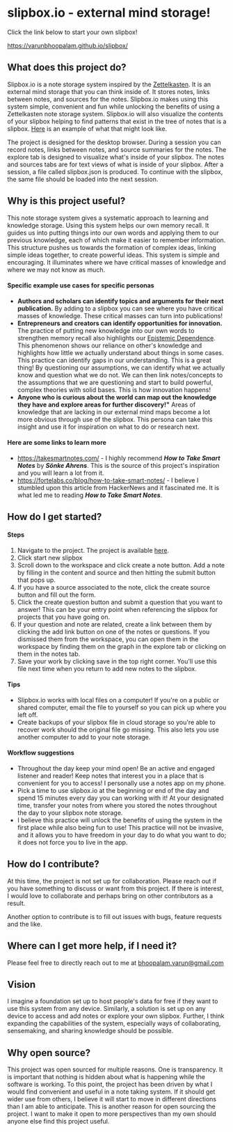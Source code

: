 # slipbox.io - external mind storage!
Click the link below to start your own slipbox!

https://varunbhoopalam.github.io/slipbox/

## What does this project do?
Slipbox.io is a note storage system inspired by the [Zettelkasten](https://en.wikipedia.org/wiki/Zettelkasten). It is an external mind storage that you can think inside of. It stores notes, links between notes, and sources for the notes. Slipbox.io makes using this system simple, convenient and fun while unlocking the benefits of using a Zettelkasten note storage system. Slipbox.io will also visualize the contents of your slipbox helping to find patterns that exist in the tree of notes that is a slipbox. [Here](https://observablehq.com/@d3/force-directed-graph) is an example of what that might look like. 

The project is designed for the desktop browser. During a session you can record notes, links between notes, and source summaries for the notes. The explore tab is designed to visualize what's inside of your slipbox. The notes and sources tabs are for text views of what is inside of your slipbox. After a session, a file called slipbox.json is produced. To continue with the slipbox, the same file should be loaded into the next session.

## Why is this project useful?
This note storage system gives a systematic approach to learning and knowledge storage. Using this system helps our own memory recall. It guides us into putting things into our own words and applying them to our previous knowledge, each of which make it easier to remember information. This structure pushes us towards the formation of complex ideas, linking simple ideas together, to create powerful ideas. This system is simple and encouraging. It illuminates where we have critical masses of knowledge and where we may not know as much.

#### Specific example use cases for specific personas
- **Authors and scholars can identify topics and arguments for their next publication.** By adding to a slipbox you can see where you have critical masses of knowledge. These critical masses can turn into publications!
- **Entrepreneurs and creators can identify opportunities for innovation.** The practice of putting new knowledge into our own words to strengthen memory recall also highlights our [Epistemic Dependence](https://msu.edu/~orourk51/860-Phil/Handouts/Readings/Hardwig-EpistemicDependence-JPhil-1985.pdf). This phenomenon shows our reliance on other's knowledge and highlights how little we actually understand about things in some cases. This practice can identify gaps in our understanding. This is a great thing! By questioning our assumptions, we can identify what we actually know and question what we do not. We can then link notes/concepts to the assumptions that we are questioning and start to build powerful, complex theories with solid bases. This is how innovation happens!
- **Anyone who is curious about the world can map out the knowledge they have and explore areas for further discovery!"** Areas of knowledge that are lacking in our external mind maps become a lot more obvious through use of the slipbox. This persona can take this insight and use it for inspiration on what to do or research next.

#### Here are some links to learn more
- https://takesmartnotes.com/ - I highly recommend ***How to Take Smart Notes*** by ***Sönke Ahrens***. This is the source of this project's inspiration and you will learn a lot from it.
- https://fortelabs.co/blog/how-to-take-smart-notes/ - I believe I stumbled upon this article from HackerNews and it fascinated me. It is what led me to reading ***How to Take Smart Notes***.

## How do I get started?

#### Steps
1. Navigate to the project. The project is available [here](https://varunbhoopalam.github.io/slipbox/).
2. Click start new slipbox
3. Scroll down to the workspace and click create a note button. Add a note by filling in the content and source and then hitting the submit button that pops up.
4. If you have a source associated to the note, click the create source button and fill out the form.
5. Click the create question button and submit a question that you want to answer! This can be your entry point when referencing the slipbox for projects that you have going on.
6. If your question and note are related, create a link between them by clicking the add link button on one of the notes or questions. If you dismissed them from the workspace, you can open them in the workspace by finding them on the graph in the explore tab or clicking on them in the notes tab.
7. Save your work by clicking save in the top right corner. You'll use this file next time when you return to add new notes to the slipbox.

#### Tips
- Slipbox.io works with local files on a computer! If you're on a public or shared computer, email the file to yourself so you can pick up where you left off.
- Create backups of your slipbox file in cloud storage so you're able to recover work should the original file go missing. This also lets you use another computer to add to your note storage.

#### Workflow suggestions
- Throughout the day keep your mind open! Be an active and engaged listener and reader! Keep notes that interest you in a place that is convenient for you to access! I personally use a notes app on my phone.
- Pick a time to use slipbox.io at the beginning or end of the day and spend 15 minutes every day you can working with it! At your designated time, transfer your notes from where you stored the notes throughout the day to your slipbox note storage.
- I believe this practice will unlock the benefits of using the system in the first place while also being fun to use! This practice will not be invasive, and it allows you to have freedom in your day to do what you want to do; it does not force you to live in the app.

## How do I contribute?
At this time, the project is not set up for collaboration. Please reach out if you have something to discuss or want from this project. If there is interest, I would love to collaborate and perhaps bring on other contributors as a result. 

Another option to contribute is to fill out issues with bugs, feature requests and the like.

## Where can I get more help, if I need it?
Please feel free to directly reach out to me at bhoopalam.varun@gmail.com

## Vision

I imagine a foundation set up to host people's data for free if they want to use this system from any device. Similarly, a solution is set up on any device to access and add notes or explore your own slipbox. Further, I think expanding the capabilities of the system, especially ways of collaborating, sensemaking, and sharing knowledge should be possible.

## Why open source?

This project was open sourced for multiple reasons. One is transparency. It is important that nothing is hidden about what is happening while the software is working. To this point, the project has been driven by what I would find convenient and useful in a note taking system. If it should get wider use from others, I believe it will start to move in different directions than I am able to anticipate. This is another reason for open sourcing the project. I want to make it open to more perspectives than my own should anyone else find this project useful.
